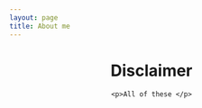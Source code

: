 ```yaml
---
layout: page
title: About me
---
```


<div style="text-align:center">
    <h1>
        Disclaimer
    </h1>

    <p>All of these </p>

</div>
